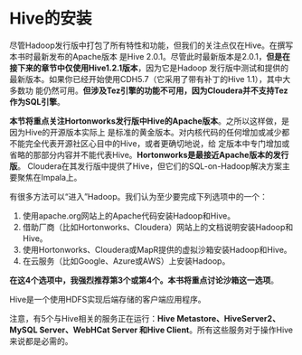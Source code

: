 Hive的安装
===================================================================================
尽管Hadoop发行版中打包了所有特性和功能，但我们的关注点仅在Hive。在撰写本书时最新发布的Apache版本
是Hive 2.0.1。尽管此时最新版本是2.0.1，**但是在接下来的章节中仅使用Hive1.2.1版本**，因为它是Hadoop
发行版中测试和提供的最新版本。如果你已经开始使用CDH5.7（它采用了带有补丁的Hive 1.1），其中大多数功
能仍然可用。**但涉及Tez引擎的功能不可用，因为Cloudera并不支持Tez作为SQL引擎**。

**本节将重点关注Hortonworks发行版中Hive的Apache版本**。之所以这样做，是因为Hive的开源版本实际上
是标准的黄金版本。对内核代码的任何增加或减少都不能完全代表开源社区心目中的Hive，或者更确切地说，给
定版本中专门增加或省略的那部分内容并不能代表Hive。**Hortonworks是最接近Apache版本的发行版**。
Cloudera在其发行版中提供了Hive，但它们的SQL-on-Hadoop解决方案主要聚焦在Impala上。

有很多方法可以“进入”Hadoop。我们认为至少要完成下列选项中的一个：
1. 使用apache.org网站上的Apache代码安装Hadoop和Hive。
2. 借助厂商（比如Hortonworks、Cloudera）网站上的文档说明安装Hadoop和Hive。
3. 使用Hortonworks、Cloudera或MapR提供的虚拟沙箱安装Hadoop和Hive。
4. 在云服务（比如Google、Azure或AWS）上安装Hadoop。

**在这4个选项中，我强烈推荐第3个或第4个。本书将重点讨论沙箱这一选项**。

Hive是一个使用HDFS实现后端存储的客户端应用程序。

注意，有5个与Hive相关的服务正在运行：**Hive Metastore、HiveServer2、MySQL Server、WebHCat Server
和Hive Client**。所有这些服务对于操作Hive来说都是必需的。

